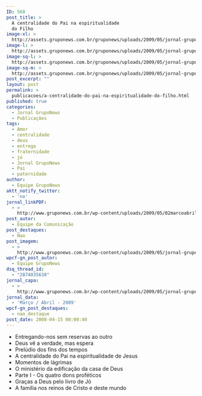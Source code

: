 ```yaml
---
ID: 568
post_title: >
  A centralidade do Pai na espiritualidade
  do Filho
image-xl: >
  http://assets.gruponews.com.br/gruponews/uploads/2009/05/jornal-gruponews-marco-abril-2009.jpg
image-l: >
  http://assets.gruponews.com.br/gruponews/uploads/2009/05/jornal-gruponews-marco-abril-2009-960x720.jpg
image-sq-l: >
  http://assets.gruponews.com.br/gruponews/uploads/2009/05/jornal-gruponews-marco-abril-2009.jpg
image-sq-m: >
  http://assets.gruponews.com.br/gruponews/uploads/2009/05/jornal-gruponews-marco-abril-2009-720x720.jpg
post_excerpt: ""
layout: post
permalink: >
  publicacoes/a-centralidade-do-pai-na-espiritualidade-do-filho.html
published: true
categories:
  - Jornal GrupoNews
  - Publicações
tags:
  - Amor
  - centralidade
  - deus
  - entrega
  - fraternidade
  - jó
  - Jornal GrupoNews
  - Pai
  - paternidade
author:
  - Equipe GrupoNews
aktt_notify_twitter:
  - 'no'
jornal_linkPDF:
  - >
    http://www.gruponews.com.br/wp-content/uploads/2009/05/02marcoabril09.pdf
post_autor:
  - Equipe da Comunicação
post_destaques:
  - Nao
post_imagem:
  - >
    http://www.gruponews.com.br/wp-content/uploads/2009/05/jornal-gruponews-marco-abril-2009-imagem.jpg
wpcf-gn_post_autor:
  - Equipe GrupoNews
dsq_thread_id:
  - "2874035630"
jornal_capa:
  - >
    http://www.gruponews.com.br/wp-content/uploads/2009/05/jornal-gruponews-marco-abril-2009.jpg
jornal_data:
  - 'Março / Abril - 2009'
wpcf-gn_post_destaques:
  - nao_destaque
post_date: 2008-04-15 00:00:40
---
```

<ul>
	<li>Entregando-nos sem reservas ao outro</li>
	<li>Deus vê a verdade, mas espera</li>
	<li>Prelúdio dos fins dos tempos</li>
	<li>A centralidade do Pai na espiritualidade de Jesus</li>
	<li>Momentos de lágrimas</li>
	<li>O ministério da edificação da casa de Deus</li>
	<li>Parte I - Os quatro dons proféticos</li>
	<li>Graças a Deus pelo livro de Jó</li>
	<li>A família nos reinos de Cristo e deste mundo</li>
</ul>